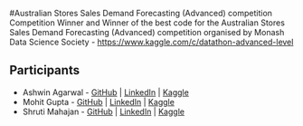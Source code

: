#Australian Stores Sales Demand Forecasting (Advanced) competition
Competition Winner and Winner of the best code for the Australian Stores Sales Demand Forecasting (Advanced) competition organised by Monash Data Science Society - https://www.kaggle.com/c/datathon-advanced-level

## Participants
- Ashwin Agarwal - [GitHub](https://github.com/ashwin-agarwal) | [LinkedIn](https://www.linkedin.com/in/ashwinagarwal1/) | [Kaggle](https://www.kaggle.com/ashwinagarwal1)
- Mohit Gupta - [GitHub](https://github.com/mohitgupta-omg) | [LinkedIn](https://www.linkedin.com/in/mohit-gupta-003512116/) | [Kaggle](https://www.kaggle.com/mohitguptaomg)
- Shruti Mahajan - [GitHub](https://github.com/shrutimahajan123) | [LinkedIn](https://www.linkedin.com/in/shruti-mahajan-521725101/) | [Kaggle](https://www.kaggle.com/shrutimahajan27)
